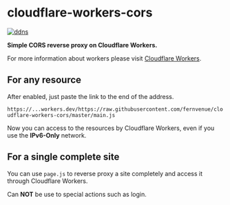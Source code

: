 # cloudflare-workers-cors

[![ddns](https://img.shields.io/badge/LICENSE-BSD3%20Clause%20Liscense-brightgreen?style=flat-square)](https://raw.githubusercontent.com/fernvenue/cloudflare-workers-cors/master/LICENSE)

**Simple CORS reverse proxy on Cloudflare Workers.**

For more information about workers please visit [Cloudflare Workers](https://workers.cloudflare.com).


## For any resource

After enabled, just paste the link to the end of the address.

`https://...workers.dev/https://raw.githubusercontent.com/fernvenue/cloudflare-workers-cors/master/main.js`

Now you can access to the resources by Cloudflare Workers, even if you use the **IPv6-Only** network.

## For a single complete site

You can use `page.js` to reverse proxy a site completely and access it through Cloudflare Workers.

Can **NOT** be use to special actions such as login.
